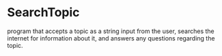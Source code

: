 # SearchTopic
program that accepts a topic as a string input from the user, searches the internet for information about it, and answers any questions regarding the topic.
